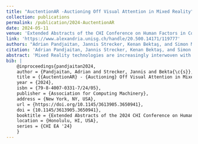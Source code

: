 ```yaml
---
title: "AuctentionAR -Auctioning Off Visual Attention in Mixed Reality"
collection: publications
permalink: /publication/2024-AuctentionAR
date: 2024-05-11
venue: 'Extended Abstracts of the CHI Conference on Human Factors in Computing Systems (CHI EA ’24)'
link: 'https://www.alexandria.unisg.ch/handle/20.500.14171/119777' 
authors: "Adrian Pandjaitan, Jannis Strecker, Kenan Bektaş, and Simon Mayer"
citation: 'Adrian Pandjaitan, Jannis Strecker, Kenan Bektaş, and Simon Mayer. 2024. AuctentionAR - Auctioning Off Visual Attention in Mixed Reality. In Extended Abstracts of the CHI Conference on Human Factors in Computing Systems (CHI EA ’24), May 11–16, 2024, Honolulu, HI, USA. ACM, New York, NY, USA, 6 pages. https://doi.org/10.1145/3613905.3650941'
abstract: 'Mixed Reality technologies are increasingly interwoven with our everyday lives. A variety of powerful Head Mounted Displays have recently entered consumer electronics markets, and more are under development, opening new dimensions for spatial computing. This development will likely not stop at the advertising industry either, as first forays into this area have already been made. We present AuctentionAR which allows users to sell off their visual attention to interested parties. It consists of a HoloLens 2, a remote server executing the auctioning logic, the YOLOv7 model for image recognition of products which may induce an advertising intent, and several bidders interested in advertising their products. As this system comes with substantial privacy implications, we discuss what needs to be considered in future implementation so as to make this system a basis for a privacy preserving MR advertising future.'
bib: | 
    @inproceedings{pandjaitan2024,
    author = {Pandjaitan, Adrian and Strecker, Jannis and Bekta{\c{s}}, Kenan and Mayer, Simon},
    title = {{AuctentionAR} - {Auctioning} Off Visual Attention in Mixed Reality},
    year = {2024},
    isbn = {79-8-4007-0331-7/24/05},
    publisher = {Association for Computing Machinery},
    address = {New York, NY, USA},
    url = {https://doi.org/10.1145/3613905.3650941},
    doi = {10.1145/3613905.3650941},
    booktitle = {Extended Abstracts of the 2024 CHI Conference on Human Factors in Computing Systems},
    location = {Honolulu, HI, USA},
    series = {CHI EA '24}
    }
---
```


